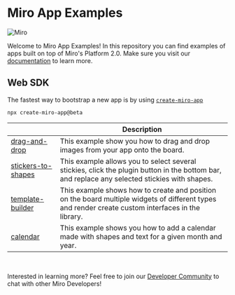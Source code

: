 # Miro App Examples

<img alt="Miro" src="https://github.com/miroapp/app-examples/raw/beta/assets/Banner.png" />

Welcome to Miro App Examples! In this repository you can find examples of apps built on top of Miro's Platform 2.0. Make sure you visit our [documentation](https://beta.developers.miro.com) to learn more.

## Web SDK

The fastest way to bootstrap a new app is by using [`create-miro-app`](https://www.npmjs.com/package/create-miro-app)

```
npx create-miro-app@beta
```

|                                                   | Description                                                                                                                                        |
| ------------------------------------------------- | -------------------------------------------------------------------------------------------------------------------------------------------------- |
| [drag-and-drop](examples/drag-and-drop)           | This example show you how to drag and drop images from your app onto the board.                                                                    |
| [stickers-to-shapes](examples/stickers-to-shapes) | This example allows you to select several stickies, click the plugin button in the bottom bar, and replace any selected stickies with shapes.      |
| [template-builder](examples/template-builder)     | This example shows how to create and position on the board multiple widgets of different types and render create custom interfaces in the library. |
| [calendar](examples/calendar)                     | This example shows you how to add a calendar made with shapes and text for a given month and year.                                                 |

<p>&nbsp;</p>

Interested in learning more? Feel free to join our [Developer Community](https://bit.ly/miro-developer-community) to chat with other Miro Developers!
